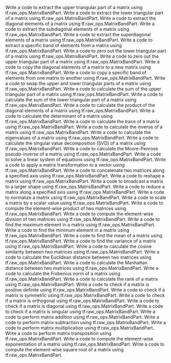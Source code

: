 Write a code to extract the upper triangular part of a matrix using tf.raw_ops.MatrixBandPart.
Write a code to extract the lower triangular part of a matrix using tf.raw_ops.MatrixBandPart.
Write a code to extract the diagonal elements of a matrix using tf.raw_ops.MatrixBandPart.
Write a code to extract the subdiagonal elements of a matrix using tf.raw_ops.MatrixBandPart.
Write a code to extract the superdiagonal elements of a matrix using tf.raw_ops.MatrixBandPart.
Write a code to extract a specific band of elements from a matrix using tf.raw_ops.MatrixBandPart.
Write a code to zero out the lower triangular part of a matrix using tf.raw_ops.MatrixBandPart.
Write a code to zero out the upper triangular part of a matrix using tf.raw_ops.MatrixBandPart.
Write a code to copy the diagonal elements of a matrix to a new matrix using tf.raw_ops.MatrixBandPart.
Write a code to copy a specific band of elements from one matrix to another using tf.raw_ops.MatrixBandPart.
Write a code to swap the upper and lower triangular parts of a matrix using tf.raw_ops.MatrixBandPart.
Write a code to calculate the sum of the upper triangular part of a matrix using tf.raw_ops.MatrixBandPart.
Write a code to calculate the sum of the lower triangular part of a matrix using tf.raw_ops.MatrixBandPart.
Write a code to calculate the product of the diagonal elements of a matrix using tf.raw_ops.MatrixBandPart.
Write a code to calculate the determinant of a matrix using tf.raw_ops.MatrixBandPart.
Write a code to calculate the trace of a matrix using tf.raw_ops.MatrixBandPart.
Write a code to calculate the inverse of a matrix using tf.raw_ops.MatrixBandPart.
Write a code to calculate the eigenvalues of a matrix using tf.raw_ops.MatrixBandPart.
Write a code to calculate the singular value decomposition (SVD) of a matrix using tf.raw_ops.MatrixBandPart.
Write a code to calculate the Moore-Penrose pseudo-inverse of a matrix using tf.raw_ops.MatrixBandPart.
Write a code to solve a linear system of equations using tf.raw_ops.MatrixBandPart.
Write a code to apply a matrix transformation to a vector using tf.raw_ops.MatrixBandPart.
Write a code to concatenate two matrices along a specified axis using tf.raw_ops.MatrixBandPart.
Write a code to reshape a matrix using tf.raw_ops.MatrixBandPart.
Write a code to broadcast a matrix to a larger shape using tf.raw_ops.MatrixBandPart.
Write a code to reduce a matrix along a specified axis using tf.raw_ops.MatrixBandPart.
Write a code to normalize a matrix using tf.raw_ops.MatrixBandPart.
Write a code to scale a matrix by a scalar value using tf.raw_ops.MatrixBandPart.
Write a code to compute the element-wise product of two matrices using tf.raw_ops.MatrixBandPart.
Write a code to compute the element-wise division of two matrices using tf.raw_ops.MatrixBandPart.
Write a code to find the maximum element in a matrix using tf.raw_ops.MatrixBandPart.
Write a code to find the minimum element in a matrix using tf.raw_ops.MatrixBandPart.
Write a code to find the mean of a matrix using tf.raw_ops.MatrixBandPart.
Write a code to find the variance of a matrix using tf.raw_ops.MatrixBandPart.
Write a code to calculate the cosine similarity between two matrices using tf.raw_ops.MatrixBandPart.
Write a code to calculate the Euclidean distance between two matrices using tf.raw_ops.MatrixBandPart.
Write a code to calculate the Manhattan distance between two matrices using tf.raw_ops.MatrixBandPart.
Write a code to calculate the Frobenius norm of a matrix using tf.raw_ops.MatrixBandPart.
Write a code to calculate the rank of a matrix using tf.raw_ops.MatrixBandPart.
Write a code to check if a matrix is positive definite using tf.raw_ops.MatrixBandPart.
Write a code to check if a matrix is symmetric using tf.raw_ops.MatrixBandPart.
Write a code to check if a matrix is orthogonal using tf.raw_ops.MatrixBandPart.
Write a code to check if a matrix is diagonal using tf.raw_ops.MatrixBandPart.
Write a code to check if a matrix is singular using tf.raw_ops.MatrixBandPart.
Write a code to perform matrix addition using tf.raw_ops.MatrixBandPart.
Write a code to perform matrix subtraction using tf.raw_ops.MatrixBandPart.
Write a code to perform matrix multiplication using tf.raw_ops.MatrixBandPart.
Write a code to perform matrix transposition using tf.raw_ops.MatrixBandPart.
Write a code to compute the element-wise exponentiation of a matrix using tf.raw_ops.MatrixBandPart.
Write a code to compute the element-wise square root of a matrix using tf.raw_ops.MatrixBandPart.
